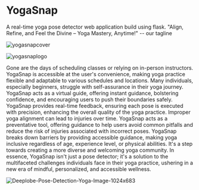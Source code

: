 # YogaSnap
A real-time yoga pose detector web application build using flask.
"Align, Refine, and Feel the Divine – Yoga Mastery, Anytime!" -- our tagline

![yogasnapcover](https://github.com/maitri-dalvi/YogaSnap/assets/144388185/38b3cee0-94c8-42a6-bbda-8aaa4fe50cb0)                     


![yogasnaplogo](https://github.com/maitri-dalvi/YogaSnap/assets/144388185/48f69122-f43a-4b1c-b681-2eeec837d149)


Gone are the days of scheduling classes or relying on in-person instructors. YogaSnap is accessible at the user's convenience, making yoga practice flexible and adaptable to various schedules and locations.
Many individuals, especially beginners, struggle with self-assurance in their yoga journey. YogaSnap acts as a virtual guide, offering instant guidance, bolstering confidence, and encouraging users to push their boundaries safely. YogaSnap provides real-time feedback, ensuring each pose is executed with precision, enhancing the overall quality of the yoga practice. Improper yoga alignment can lead to injuries over time. YogaSnap acts as a preventative tool, offering guidance to help users avoid common pitfalls and reduce the risk of injuries associated with incorrect poses. YogaSnap breaks down barriers by providing accessible guidance, making yoga inclusive regardless of age, experience level, or physical abilities. It's a step towards creating a more diverse and welcoming yoga community.
In essence, YogaSnap isn't just a pose detector; it's a solution to the multifaceted challenges individuals face in their yoga practice, ushering in a new era of mindful, personalized, and accessible wellness.


![Deeplobe-Pose-Detection-Yoga-Image-1024x683](https://github.com/maitri-dalvi/YogaSnap/assets/144388185/c379a18a-7cee-471b-bc2e-bb64d33e37fd)
